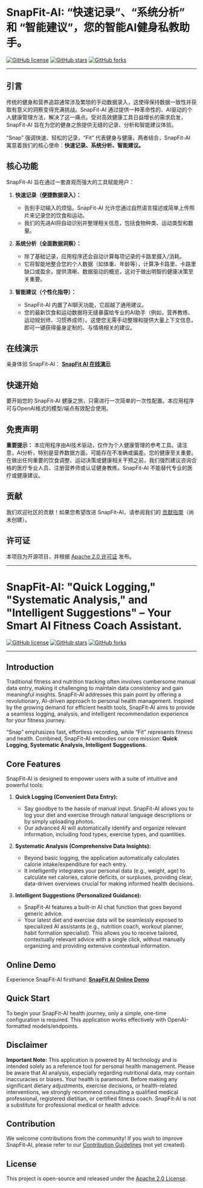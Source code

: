 

# SnapFit-AI:  “快速记录”、“系统分析” 和 “智能建议”，您的智能AI健身私教助手。

[![GitHub license](https://img.shields.io/github/license/Feather-2/SnapFit-AI?style=flat-square)](https://github.com/Feather-2/SnapFit-AI/blob/main/LICENSE)
[![GitHub stars](https://img.shields.io/github/stars/Feather-2/SnapFit-AI?style=social)](https://github.com/Feather-2/SnapFit-AI/stargazers)
[![GitHub forks](https://img.shields.io/github/forks/Feather-2/SnapFit-AI?style=social)](https://github.com/Feather-2/SnapFit-AI/network/members)

---

## 引言

传统的健身和营养追踪通常涉及繁琐的手动数据录入，这使得保持数据一致性并获取有意义的洞察变得充满挑战。SnapFit-AI 通过提供一种革命性的、AI驱动的个人健康管理方法，解决了这一痛点。受对高效健康工具日益增长的需求启发，SnapFit-AI 旨在为您的健身之旅提供无缝的记录、分析和智能建议体验。

“Snap” 强调快速、轻松的记录，“Fit” 代表健身与健康。两者结合，SnapFit-AI 寓意着我们的核心使命：**快速记录、系统分析、智能建议。**

## 核心功能

SnapFit-AI 旨在通过一套直观而强大的工具赋能用户：

1.  **快速记录（便捷数据录入）：**
    *   告别手动输入的烦恼。SnapFit-AI 允许您通过自然语言描述或简单上传照片来记录您的饮食和运动。
    *   我们的先进AI将自动识别并整理相关信息，包括食物种类、运动类型和数量。

2.  **系统分析（全面数据洞察）：**
    *   除了基础记录，应用程序还会自动计算每项记录的卡路里摄入/消耗。
    *   它将智能地整合您的个人数据（如体重、年龄等），计算净卡路里、卡路里缺口或盈余，提供清晰、数据驱动的概览，这对于做出明智的健康决策至关重要。

3.  **智能建议（个性化指导）：**
    *   SnapFit-AI 内置了AI聊天功能，它超越了通用建议。
    *   您的最新饮食和运动数据将无缝暴露给专业的AI助手（例如，营养教练、运动规划师、习惯养成师）。这使您无需手动整理和提供大量上下文信息，即可一键获得量身定制的、与情境相关的建议。

## 在线演示

亲身体验 SnapFit-AI：
[**SnapFit AI 在线演示**](https://snap.viwoplus.site/)

## 快速开始

要开始您的 SnapFit-AI 健康之旅，只需进行一次简单的一次性配置。本应用程序可与OpenAI格式的模型/端点有效配合使用。

## 免责声明

**重要提示：** 本应用程序由AI技术驱动，仅作为个人健康管理的参考工具。请注意，AI分析，特别是营养数据方面，可能存在不准确或偏差。您的健康至关重要。在做出任何重要的饮食调整、运动决策或健康相关干预之前，我们强烈建议咨询合格的医疗专业人员、注册营养师或认证健身教练。SnapFit-AI 不能替代专业的医疗或健康建议。

## 贡献

我们欢迎社区的贡献！如果您希望改进 SnapFit-AI，请参阅我们的 [贡献指南](CONTRIBUTING.md)（尚未创建）。

## 许可证

本项目为开源项目，并根据 [Apache 2.0 许可证](LICENSE) 发布。


---

# SnapFit-AI: "Quick Logging," "Systematic Analysis," and "Intelligent Suggestions" – Your Smart AI Fitness Coach Assistant.

[![GitHub license](https://img.shields.io/github/license/Feather-2/SnapFit-AI?style=flat-square)](https://github.com/Feather-2/SnapFit-AI/blob/main/LICENSE)
[![GitHub stars](https://img.shields.io/github/stars/Feather-2/SnapFit-AI?style=social)](https://github.com/Feather-2/SnapFit-AI/stargazers)
[![GitHub forks](https://img.shields.io/github/forks/Feather-2/SnapFit-AI?style=social)](https://github.com/Feather-2/SnapFit-AI/network/members)

---

## Introduction

Traditional fitness and nutrition tracking often involves cumbersome manual data entry, making it challenging to maintain data consistency and gain meaningful insights. SnapFit-AI addresses this pain point by offering a revolutionary, AI-driven approach to personal health management. Inspired by the growing demand for efficient health tools, SnapFit-AI aims to provide a seamless logging, analysis, and intelligent recommendation experience for your fitness journey.

“Snap” emphasizes fast, effortless recording, while “Fit” represents fitness and health. Combined, SnapFit-AI embodies our core mission: **Quick Logging, Systematic Analysis, Intelligent Suggestions.**

## Core Features

SnapFit-AI is designed to empower users with a suite of intuitive and powerful tools:

1.  **Quick Logging (Convenient Data Entry):**
    *   Say goodbye to the hassle of manual input. SnapFit-AI allows you to log your diet and exercise through natural language descriptions or by simply uploading photos.
    *   Our advanced AI will automatically identify and organize relevant information, including food types, exercise types, and quantities.

2.  **Systematic Analysis (Comprehensive Data Insights):**
    *   Beyond basic logging, the application automatically calculates calorie intake/expenditure for each entry.
    *   It intelligently integrates your personal data (e.g., weight, age) to calculate net calories, calorie deficits, or surpluses, providing clear, data-driven overviews crucial for making informed health decisions.

3.  **Intelligent Suggestions (Personalized Guidance):**
    *   SnapFit-AI features a built-in AI chat function that goes beyond generic advice.
    *   Your latest diet and exercise data will be seamlessly exposed to specialized AI assistants (e.g., nutrition coach, workout planner, habit formation specialist). This allows you to receive tailored, contextually relevant advice with a single click, without manually organizing and providing extensive contextual information.

## Online Demo

Experience SnapFit-AI firsthand:
[**SnapFit AI Online Demo**](https://snap.viwoplus.site/)

## Quick Start

To begin your SnapFit-AI health journey, only a simple, one-time configuration is required. This application works effectively with OpenAI-formatted models/endpoints.

## Disclaimer

**Important Note:** This application is powered by AI technology and is intended solely as a reference tool for personal health management. Please be aware that AI analysis, especially regarding nutritional data, may contain inaccuracies or biases. Your health is paramount. Before making any significant dietary adjustments, exercise decisions, or health-related interventions, we strongly recommend consulting a qualified medical professional, registered dietitian, or certified fitness coach. SnapFit-AI is not a substitute for professional medical or health advice.

## Contribution

We welcome contributions from the community! If you wish to improve SnapFit-AI, please refer to our [Contribution Guidelines](CONTRIBUTING.md) (not yet created).

## License

This project is open-source and released under the [Apache 2.0 License](LICENSE).
